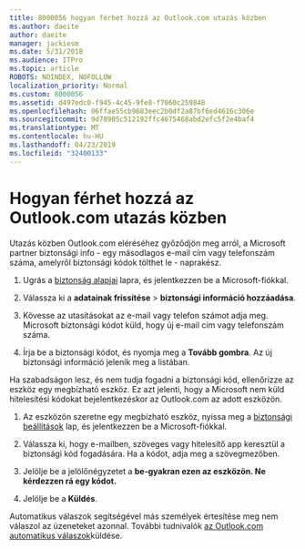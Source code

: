 ```yaml
---
title: 8000056 hogyan férhet hozzá az Outlook.com utazás közben
ms.author: daeite
author: daeite
manager: jackiesm
ms.date: 5/31/2018
ms.audience: ITPro
ms.topic: article
ROBOTS: NOINDEX, NOFOLLOW
localization_priority: Normal
ms.custom: 8000056
ms.assetid: d497edc0-f945-4c45-9fe0-f7060c259848
ms.openlocfilehash: 06ffae55cb9683eec2b0df2a87bf6ed4616c306e
ms.sourcegitcommit: 9d78905c512192ffc4675468abd2efc5f2e4baf4
ms.translationtype: MT
ms.contentlocale: hu-HU
ms.lasthandoff: 04/23/2019
ms.locfileid: "32400133"
---
```

# <a name="how-to-access-outlookcom-while-traveling"></a>Hogyan férhet hozzá az Outlook.com utazás közben

Utazás közben Outlook.com eléréséhez győződjön meg arról, a Microsoft partner biztonsági info - egy másodlagos e-mail cím vagy telefonszám száma, amelyről biztonsági kódok tölthet le - naprakész.
  
1. Ugrás a [biztonság alapjai](https://go.microsoft.com/fwlink/p/?linkid=842325) lapra, és jelentkezzen be a Microsoft-fiókkal. 
    
2. Válassza ki a **adatainak frissítése** \> **biztonsági információ hozzáadása**. 
    
3. Kövesse az utasításokat az e-mail vagy telefon számot adja meg. Microsoft biztonsági kódot küld, hogy új e-mail cím vagy telefonszám száma.
    
4. Írja be a biztonsági kódot, és nyomja meg a **Tovább gombra**. Az új biztonsági információ jelenik meg a listában. 
    
Ha szabadságon lesz, és nem tudja fogadni a biztonsági kód, ellenőrizze az eszköz egy megbízható eszköz. Ez azt jelenti, hogy a Microsoft nem küld hitelesítési kódokat bejelentkezéskor az Outlook.com az adott eszközön.
  
1. Az eszközön szeretne egy megbízható eszköz, nyissa meg a [biztonsági beállítások](https://go.microsoft.com/fwlink/p/?linkid=2002000&amp;clcid=0x409) lap, és jelentkezzen be a Microsoft-fiókkal. 
    
2. Válassza ki, hogy e-mailben, szöveges vagy hitelesítő app keresztül a biztonsági kód fogadására. Ha a kódot, adja meg a szövegmezőben.
    
3. Jelölje be a jelölőnégyzetet a **be-gyakran ezen az eszközön. Ne kérdezzen rá egy kódot.**
    
4. Jelölje be a **Küldés**. 
    
Automatikus válaszok segítségével más személyek értesítése meg nem válaszol az üzeneteket azonnal. További tudnivalók [az Outlook.com automatikus válaszok](https://go.microsoft.com/fwlink/p/?linkid=2002100&amp;clcid=0x409)küldése.
  

